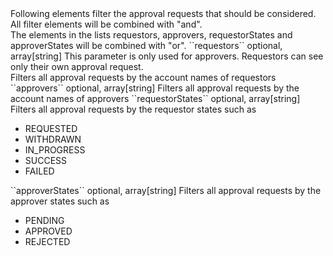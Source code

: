 <tr><td></td>
<td colspan="4">
Following elements filter the approval requests that should be considered.<br/>
All filter elements will be combined with "and".<br/>
The elements in the lists requestors, approvers, requestorStates and approverStates will be combined with "or".
</td>
</tr>

<tr><td>``requestors``</td>
<td>optional, array[string]</td>
<td>This parameter is only used for approvers. Requestors can see only their own approval request.<br/>
Filters all approval requests by the account names of requestors</td>
<td></td>
<td></td></tr>

<tr><td>``approvers``</td>
<td>optional, array[string]</td>
<td>Filters all approval requests by the account names of approvers</td>
<td></td>
<td></td></tr>

<tr><td>``requestorStates``</td>
<td>optional, array[string]</td>
<td>Filters all approval requests by the requestor states such as
<ul>
    <li>REQUESTED</li>
    <li>WITHDRAWN</li>
    <li>IN_PROGRESS</li>
    <li>SUCCESS</li>
    <li>FAILED</li>
</ul>
</td>
<td></td>
<td></td></tr>

<tr><td>``approverStates``</td>
<td>optional, array[string]</td>
<td>Filters all approval requests by the approver states such as
<ul>
    <li>PENDING</li>
    <li>APPROVED</li>
    <li>REJECTED</li>
</ul>
</td>
<td></td>
<td></td></tr>
 